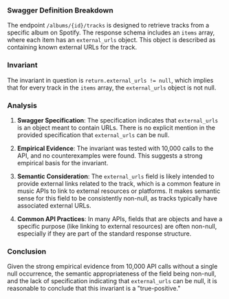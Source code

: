 ### Swagger Definition Breakdown

The endpoint `/albums/{id}/tracks` is designed to retrieve tracks from a specific album on Spotify. The response schema includes an `items` array, where each item has an `external_urls` object. This object is described as containing known external URLs for the track.

### Invariant

The invariant in question is `return.external_urls != null`, which implies that for every track in the `items` array, the `external_urls` object is not null.

### Analysis

1. **Swagger Specification**: The specification indicates that `external_urls` is an object meant to contain URLs. There is no explicit mention in the provided specification that `external_urls` can be null.

2. **Empirical Evidence**: The invariant was tested with 10,000 calls to the API, and no counterexamples were found. This suggests a strong empirical basis for the invariant.

3. **Semantic Consideration**: The `external_urls` field is likely intended to provide external links related to the track, which is a common feature in music APIs to link to external resources or platforms. It makes semantic sense for this field to be consistently non-null, as tracks typically have associated external URLs.

4. **Common API Practices**: In many APIs, fields that are objects and have a specific purpose (like linking to external resources) are often non-null, especially if they are part of the standard response structure.

### Conclusion

Given the strong empirical evidence from 10,000 API calls without a single null occurrence, the semantic appropriateness of the field being non-null, and the lack of specification indicating that `external_urls` can be null, it is reasonable to conclude that this invariant is a "true-positive."
